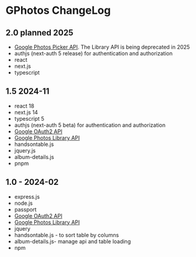 # GPhotos ChangeLog

## 2.0 planned 2025

- [Google Photos Picker API](https://developers.google.com/photos/picker/guides/media-items). The Library API is being deprecated in 2025
- authjs (next-auth 5 release) for authentication and authorization
- react        
- next.js   
- typescript      


## 1.5 2024-11

- react 18          
- next.js 14   
- typescript 5      
- authjs (next-auth 5 beta) for authentication and authorization
- [Google OAuth2 API](sss)
- [Google Photos Library API](https://developers.google.com/photos/library/guides/get-started-library)
- handsontable.js 
- jquery.js       
- album-details.js
- pnpm            

## 1.0 - 2024-02

- express.js
- node.js
- passport
- [Google OAuth2 API](sss)
- [Google Photos Library API](https://developers.google.com/photos/library/guides/get-started-library)
- jquery
- handsontable.js - to sort table by columns
- album-details.js- manage api and table loading
- npm
